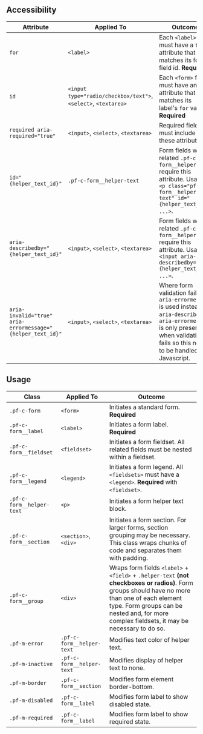 ## Accessibility

| Attribute | Applied To | Outcome |
| -- | -- | -- |
| `for` | `<label>` |  Each `<label>` must have a `for` attribute that matches its form field id. **Required** |
| `id` | `<input type="radio/checkbox/text">`, `<select>`, `<textarea>` |  Each `<form>` field must have an `id` attribute that matches its label's `for` value. **Required** |
| `required aria-required="true"` | `<input>`, `<select>`, `<textarea>` | Required fields must include these attributes. |
| `id="{helper_text_id}"` | `.pf-c-form__helper-text` | Form fields with related `.pf-c-form__helper-text` require this attribute. Usage `<p class="pf-c-form__helper-text" id="{helper_text_id}" ...>`.  |
| `aria-describedby="{helper_text_id}"` | `<input>`, `<select>`, `<textarea>` | Form fields with related `.pf-c-form__helper-text` require this attribute. Usage `<input aria-describedby="{helper_text_id}" ...>`.  |
| `aria-invalid="true" aria-errormessage="{helper_text_id}"` | `<input>`, `<select>`, `<textarea>` | Where form validation fails, `aria-errormessage` is used instead of `aria-describedby`. `aria-errormessage` is only present when validation fails so this needs to be handled with Javascript. |


## Usage

| Class | Applied To | Outcome |
| -- | -- | -- |
| `.pf-c-form` | `<form>` |  Initiates a standard form. **Required** |
| `.pf-c-form__label` | `<label>` |  Initiates a form label. **Required** |
| `.pf-c-form__fieldset` | `<fieldset>` |  Initiates a form fieldset. All related fields must be nested within a fieldset. |
| `.pf-c-form__legend` | `<legend>` |  Initiates a form legend. All `<fieldsets>` must have a `<legend>`. **Required** with `<fieldset>`. |
| `.pf-c-form__helper-text` | `<p>` |  Initiates a form helper text block. |
| `.pf-c-form__section` | `<section>`, `<div>` |  Initiates a form section. For larger forms, section grouping may be necessary. This class wraps chunks of code and separates them with padding. |
| `.pf-c-form__group` | `<div>` |  Wraps form fields `<label>` + `<field>` + `.helper-text` __(not checkboxes or radios)__. Form groups should have no more than one of each element type. Form groups can be nested and, for more complex fieldsets, it may be necessary to do so. |
| `.pf-m-error` | `.pf-c-form__helper-text`| Modifies text color of helper text. |
| `.pf-m-inactive` | `.pf-c-form__helper-text`| Modifies display of helper text to none. |
| `.pf-m-border` | `.pf-c-form__section` | Modifies form element border-bottom. |
| `.pf-m-disabled` | `.pf-c-form__label` | Modifies form label to show disabled state. |
| `.pf-m-required` | `.pf-c-form__label` | Modifies form label to show required state. |
